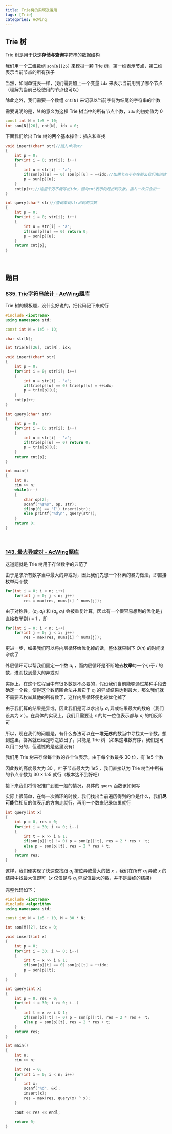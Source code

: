 ```yaml
---
title: Trie树的实现及运用
tags: [Trie]
categories: AcWing
---
```


## Trie 树

Trie 树是用于快速**存储与查询**字符串的数据结构

我们用一个二维数组 `son[N][26]` 来模拟一颗 Trie 树，第一维表示节点，第二维表示当前节点的所有孩子

当然，如同单链表一样，我们需要加上一个变量 `idx` 来表示当前用到了哪个节点（理解为当前已经使用的节点也可以）

除此之外，我们需要一个数组 `cnt[N]` 来记录以当前字符为结尾的字符串的个数

需要说明的是，$N$ 的意义为这棵 Trie 树当中的所有节点个数，`idx` 的初始值为 0 

```cpp
const int N = 1e5 + 10;
int son[N][26], cnt[N], idx = 0;
```

下面我们给出 Trie 树的两个基本操作：插入和查找

```cpp
void insert(char* str)//插入单词str
{
    int p = 0;
    for(int i = 0; str[i]; i++)
    {
        int u = str[i] - 'a';
        if(son[p][u] == 0) son[p][u] = ++idx;//如果节点不存在那么我们先创建
        p = sun[p][u];
    }
    cnt[p]++;//这里千万不能写出idx，因为cnt表示的是出现次数，插入一次只会加一
}

int query(char* str)//查询单词str出现的次数
{
    int p = 0;
    for(int i = 0; str[i]; i++)
    {
        int u = str[i] - 'a';
        if(son[p][u] == 0) return 0;
        p = son[p][u];
    }
    return cnt[p];
}
```

​	 

## 题目

### [835. Trie字符串统计 - AcWing题库](https://www.acwing.com/problem/content/837/)

Trie 树的模板题，没什么好说的，把代码记下来就行

```cpp
#include <iostream>
using namespace std;

const int N = 1e5 + 10;

char str[N];

int trie[N][26], cnt[N], idx;

void insert(char* str)
{
    int p = 0;
    for(int i = 0; str[i]; i++)
    {
        int u = str[i] - 'a';
        if(trie[p][u] == 0) trie[p][u] = ++idx;
        p = trie[p][u];
    }
    cnt[p]++;
}

int query(char* str)
{
    int p = 0;
    for(int i = 0; str[i]; i++)
    {
        int u = str[i] - 'a';
        if(trie[p][u] == 0) return 0;
        p = trie[p][u];
    }
    return cnt[p];
}

int main()
{
    int n;
    cin >> n;
    while(n--)
    {
        char op[2];
        scanf("%s%s", op, str);
        if(op[0] == 'I') insert(str);
        else printf("%d\n", query(str));
    }
    return 0;
}
```

​	 

### [143. 最大异或对 - AcWing题库](https://www.acwing.com/problem/content/145/)

这道题就是 Trie 树用于存储数字的典范了

由于是求所有数字当中最大的异或对，因此我们先想一个朴素的暴力做法，即直接枚举两个数

```cpp
for(int i = 0; i < n; i++)
    for(int j = 0; j < n; j++)
        res = max(res, nums[i] ^ nums[j]);
```

由于对称性，$(a_i,a_j)$ 和 $(a_j,a_i)$ 会被重复计算，因此有一个很容易想到的优化是 $j$ 直接枚举到 $i-1$ ，即

```cpp
for(int i = 0; i < n; i++)
    for(int j = 0; j < i; j++)
        res = max(res, nums[i] ^ nums[j]);
```

更进一步，如果我们可以将内层循环给优化掉的话，整体就只剩下 $O(n)$ 的时间复杂度了

外层循环可以帮我们固定一个数 $a_i$ ，而内层循环是不断地去**枚举**每一个小于 $i$ 的数，进而找到最大的异或对

实际上，在这个过程当中有很多数是不必要的，假设我们当前能够通过某种手段去确定一个数，使得这个数范围合法并且它于 $a_i$ 的异或结果达到最大，那么我们就不需要去枚举其他的所有数了，这样内层循环便也被优化掉了

由于我们算的结果是异或，因此我们是可以求出与 $a_i$ 异或结果最大的数的（我们设其为 $x$ ）。在具体的实现上，我们只需要让 $x$ 的每一位位表示都与 $a_i$ 的相反即可

所以，现在我们的问题是，有什么办法可以在一堆**无序**的数当中寻找某一个数。想到这里，答案就已经是呼之欲出了，只能是 Trie 树（如果这堆数有序，我们是可以用二分的，但遗憾的是这里没有）

我们用 Trie 树来存储每个数的各个位表示，由于每个数最多 30 位，有 $1e5$ 个数

因此数的高度最大为 30 ，叶子节点最大为 $1e5$ ，我们直接认为 Trie 树当中所有的节点个数为 $30\times 1e5$ 就行（根本达不到好吧）

接下来我们将情况推广到更一般的情况，具体的 `query` 函数该如何写

实际上很简单，在每一次循环的时候，我们找出当前遍历得到的位是什么，我们**尽可能**往相反的位表示的方向走就行，再用一个数来记录结果就行

```cpp
int query(int x)
{
    int p = 0, res = 0;
    for(int i = 30; i >= 0; i--)
    {
        int t = x >> i & 1;
        if(son[p][!t] != 0) p = son[p][!t], res = 2 * res + !t;
        else p = son[p][t], res = 2 * res + t;
    }
    return res;
}
```

这样，我们便实现了快速查找跟 $a_i$ 按位异或最大的数 $x$ ，我们在所有 $a_i$ 异或 $x$ 的结果中找最大值即可（$x$ 仅仅是与 $a_i$ 异或值最大的数，并不是最终的结果）

完整代码如下：

```cpp
#include <iostream>
#include <algorithm>
using namespace std;

const int N = 1e5 + 10, M = 30 * N;

int son[M][2], idx = 0;

void insert(int x)
{
    int p = 0;
    for(int i = 30; i >= 0; i--)
    {
        int t = x >> i & 1;
        if(son[p][t] == 0) son[p][t] = ++idx;
        p = son[p][t];
    }
}

int query(int x)
{
    int p = 0, res = 0;
    for(int i = 30; i >= 0; i--)
    {
        int t = x >> i & 1;
        if(son[p][!t] != 0) p = son[p][!t], res = 2 * res + !t;
        else p = son[p][t], res = 2 * res + t;
    }
    return res;
}

int main()
{
    int n;
    cin >> n;
    
    int res = 0;
    for(int i = 0; i < n; i++)
    {
        int x;
        scanf("%d", &x);
        insert(x);
        res = max(res, query(x) ^ x);
    }
    
    cout << res << endl;
    
    return 0;
}
```

 